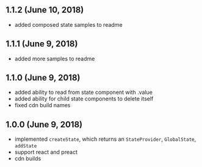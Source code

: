 ## 1.1.2 (June 10, 2018)
 * added composed state samples to readme

## 1.1.1 (June 9, 2018)
 * added more samples to readme

## 1.1.0 (June 9, 2018)
 * added ability to read from state component with .value
 * added ability for child state components to delete itself
 * fixed cdn build names

## 1.0.0 (June 9, 2018)
 * implemented `createState`, which returns an `StateProvider`, `GlobalState`, `addState`
 * support react and preact
 * cdn builds